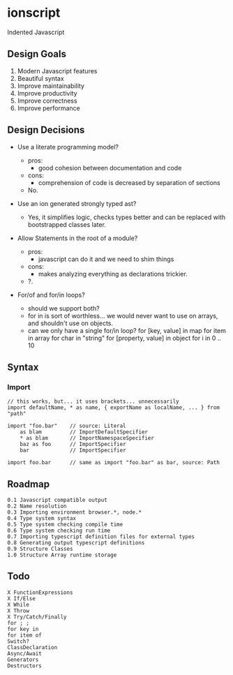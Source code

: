 # ionscript
Indented Javascript

## Design Goals

1. Modern Javascript features
2. Beautiful syntax
3. Improve maintainability
4. Improve productivity
5. Improve correctness
6. Improve performance

## Design Decisions

- Use a literate programming model?
    - pros:
        - good cohesion between documentation and code
    - cons:
        - comprehension of code is decreased by separation of sections
    - No.

- Use an ion generated strongly typed ast?
    - Yes, it simplifies logic, checks types better and can be replaced with bootstrapped classes later.

- Allow Statements in the root of a module?
    - pros:
        - javascript can do it and we need to shim things
    - cons:
        - makes analyzing everything as declarations trickier.
    - ?.

- For/of and for/in loops?
    - should we support both?
    - for in is sort of worthless... we would never want to use on arrays, and shouldn't use on objects.
    - can we only have a single for/in loop?
    for [key, value] in map
    for item in array
    for char in "string"
    for [property, value] in object
    for i in 0 .. 10

## Syntax

### Import

    // this works, but... it uses brackets... unnecessarily
    import defaultName, * as name, { exportName as localName, ... } from "path"

    import "foo.bar"    // source: Literal
        as blam         // ImportDefaultSpecifier
        * as blam       // ImportNamespaceSpecifier
        baz as foo      // ImportSpecifier
        bar             // ImportSpecifier

    import foo.bar      // same as import "foo.bar" as bar, source: Path

## Roadmap

    0.1 Javascript compatible output
    0.2 Name resolution
    0.3 Importing environment browser.*, node.*
    0.4 Type system syntax
    0.5 Type system checking compile time
    0.6 Type system checking run time
    0.7 Importing typescript definition files for external types
    0.8 Generating output typescript definitions
    0.9 Structure Classes
    1.0 Structure Array runtime storage

## Todo

    X FunctionExpressions
    X If/Else
    X While
    X Throw
    X Try/Catch/Finally
    for ; ;
    for key in
    for item of
    Switch?
    ClassDeclaration
    Async/Await
    Generators
    Destructors
    